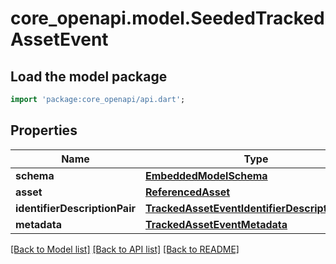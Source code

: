 # core_openapi.model.SeededTrackedAssetEvent

## Load the model package
```dart
import 'package:core_openapi/api.dart';
```

## Properties
Name | Type | Description | Notes
------------ | ------------- | ------------- | -------------
**schema** | [**EmbeddedModelSchema**](EmbeddedModelSchema.md) |  | [optional] 
**asset** | [**ReferencedAsset**](ReferencedAsset.md) |  | 
**identifierDescriptionPair** | [**TrackedAssetEventIdentifierDescriptionPairs**](TrackedAssetEventIdentifierDescriptionPairs.md) |  | 
**metadata** | [**TrackedAssetEventMetadata**](TrackedAssetEventMetadata.md) |  | [optional] 

[[Back to Model list]](../README.md#documentation-for-models) [[Back to API list]](../README.md#documentation-for-api-endpoints) [[Back to README]](../README.md)



